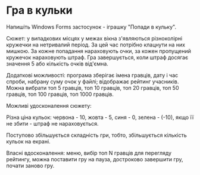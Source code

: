 # Гра в кульки
Напишіть Windows Forms застосунок - іграшку "Попади в кульку".

Сюжет: у випадкових місцях у межах вікна з'являються різноколірні кружечки на нетривалий період. За цей час потрібно клацнути на них мишкою. За кожне попадання нараховують очки, за кожен пропущений кружечок нараховують штраф. Гра завершується, коли штраф досягає значення 5 або кількість очків від'ємна.

Додаткові можливості: програма зберігає імена гравців, дату і час спроби, набрану суму очок у файлі; відображає рейтинг учасників. Можна вибрати топ 5 гравців, топ 10 гравців, топ 20 гравців, топ 50 гравців, топ 100 гравців, топ 1000 гравців.

Можливі удосконалення сюжету:

Різна ціна кульок: червона - 10, жовта - 5, синя - 0, зелена - (-10), якщо її не збити - штраф не нараховується.

Поступово збільшується складність гри, тобто, збільшується кількість кульок на екрані.

Власні вдосконалення: меню, вибір топ N гравців для перегляду рейтингу, можна поставити гру на пауза, достроково завершити гру, почати заново гру.
